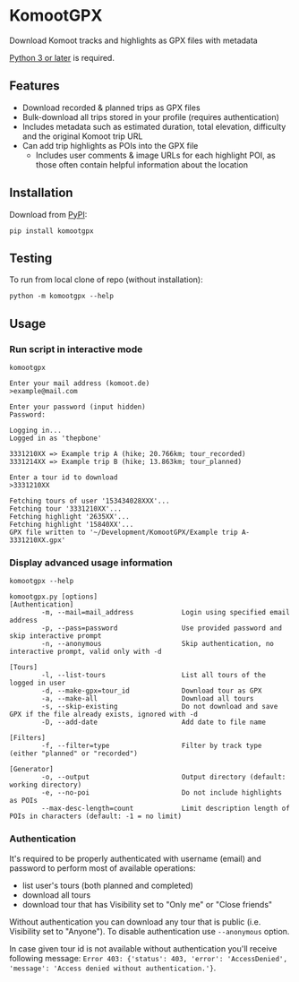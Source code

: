 # KomootGPX
Download Komoot tracks and highlights as GPX files with metadata

[Python 3 or later](https://www.python.org/downloads/) is required.

## Features
* Download recorded & planned trips as GPX files
* Bulk-download all trips stored in your profile (requires authentication)
* Includes metadata such as estimated duration, total elevation, difficulty and the original Komoot trip URL
* Can add trip highlights as POIs into the GPX file
  * Includes user comments & image URLs for each highlight POI, as those often contain helpful information about the location


## Installation
Download from [PyPI](https://pypi.org/project/komootgpx/):
```
pip install komootgpx
```

## Testing
To run from local clone of repo (without installation):
```
python -m komootgpx --help
```

## Usage

### Run script in interactive mode
```
komootgpx
```
```
Enter your mail address (komoot.de)
>example@mail.com

Enter your password (input hidden)
Password:

Logging in...
Logged in as 'thepbone'

3331210XX => Example trip A (hike; 20.766km; tour_recorded)
3331214XX => Example trip B (hike; 13.863km; tour_planned)

Enter a tour id to download
>3331210XX

Fetching tours of user '153434028XXX'...
Fetching tour '3331210XX'...
Fetching highlight '2635XX'...
Fetching highlight '15840XX'...
GPX file written to '~/Development/KomootGPX/Example trip A-3331210XX.gpx'
```

### Display advanced usage information
```
komootgpx --help
```
```
komootgpx.py [options]
[Authentication]
        -m, --mail=mail_address            Login using specified email address
        -p, --pass=password                Use provided password and skip interactive prompt
        -n, --anonymous                    Skip authentication, no interactive prompt, valid only with -d

[Tours]
        -l, --list-tours                   List all tours of the logged in user
        -d, --make-gpx=tour_id             Download tour as GPX
        -a, --make-all                     Download all tours
        -s, --skip-existing                Do not download and save GPX if the file already exists, ignored with -d
        -D, --add-date                     Add date to file name

[Filters]
        -f, --filter=type                  Filter by track type (either "planned" or "recorded")

[Generator]
        -o, --output                       Output directory (default: working directory)
        -e, --no-poi                       Do not include highlights as POIs
        --max-desc-length=count            Limit description length of POIs in characters (default: -1 = no limit)
```

### Authentication
It's required to be properly authenticated with username (email) and password to perform most of available operations:
 * list user's tours (both planned and completed)
 * download all tours
 * download tour that has Visibility set to "Only me" or "Close friends"

Without authentication you can download any tour that is public (i.e. Visibility set to "Anyone"). To disable authentication use `--anonymous` option.

In case given tour id is not available without authentication you'll receive following message: `Error 403: {'status': 403, 'error': 'AccessDenied', 'message': 'Access denied without authentication.'}`.

